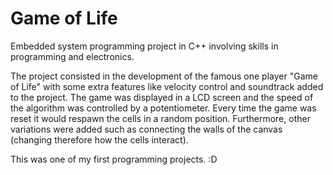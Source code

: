 # Game of Life
Embedded system programming project in C++ involving skills in programming and electronics.

The project consisted in the development of the famous one player "Game of Life" with some extra features like velocity control and soundtrack added to the project. The game was displayed in a LCD screen and the speed of the algorithm was controlled by a potentiometer. Every time the game was reset it would respawn the cells in a random position. Furthermore, other variations were added such as connecting the walls of the canvas (changing therefore how the cells interact).

This was one of my first programming projects. :D
